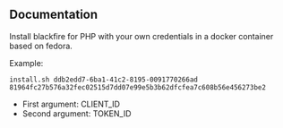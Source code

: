 ## Documentation

Install blackfire for PHP with your own credentials in a docker container based on fedora.

Example:
```console
install.sh ddb2edd7-6ba1-41c2-8195-0091770266ad 81964fc27b576a32fec02515d7dd07e99e5b3b62dfcfea7c608b56e456273be2
```
* First argument: CLIENT_ID
* Second argument: TOKEN_ID

